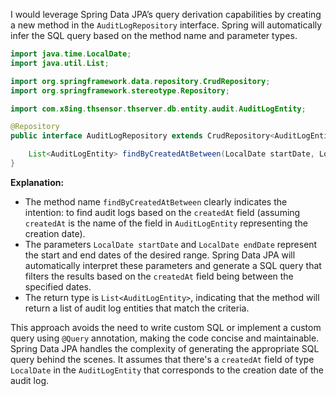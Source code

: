 I would leverage Spring Data JPA’s query derivation capabilities by creating a new method in the `AuditLogRepository` interface. Spring will automatically infer the SQL query based on the method name and parameter types.

```java
import java.time.LocalDate;
import java.util.List;

import org.springframework.data.repository.CrudRepository;
import org.springframework.stereotype.Repository;

import com.x8ing.thsensor.thserver.db.entity.audit.AuditLogEntity;

@Repository
public interface AuditLogRepository extends CrudRepository<AuditLogEntity, String> {

    List<AuditLogEntity> findByCreatedAtBetween(LocalDate startDate, LocalDate endDate);
}
```

**Explanation:**

*   The method name `findByCreatedAtBetween` clearly indicates the intention: to find audit logs based on the `createdAt` field (assuming `createdAt` is the name of the field in `AuditLogEntity` representing the creation date).
*   The parameters `LocalDate startDate` and `LocalDate endDate` represent the start and end dates of the desired range. Spring Data JPA will automatically interpret these parameters and generate a SQL query that filters the results based on the `createdAt` field being between the specified dates.
*   The return type is `List<AuditLogEntity>`, indicating that the method will return a list of audit log entities that match the criteria.

This approach avoids the need to write custom SQL or implement a custom query using `@Query` annotation, making the code concise and maintainable. Spring Data JPA handles the complexity of generating the appropriate SQL query behind the scenes. It assumes that there's a `createdAt` field of type `LocalDate` in the `AuditLogEntity` that corresponds to the creation date of the audit log.